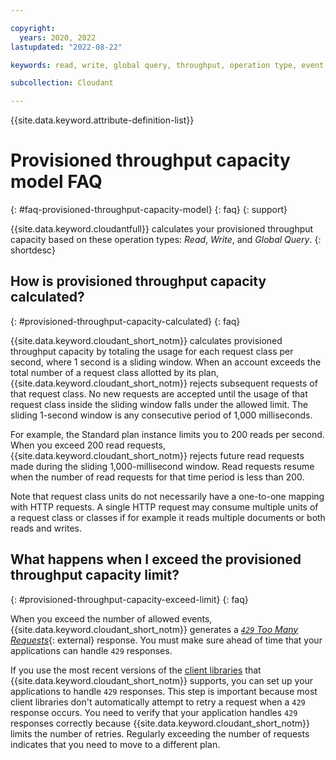 ```yaml
---

copyright:
  years: 2020, 2022
lastupdated: "2022-08-22"

keywords: read, write, global query, throughput, operation type, event, reject request, retry, provision, capacity, provision throughput capacity calculated, exceed the provisioned throughput capacity limit

subcollection: Cloudant

---
```


{{site.data.keyword.attribute-definition-list}}

# Provisioned throughput capacity model FAQ
{: #faq-provisioned-throughput-capacity-model}
{: faq}
{: support}

{{site.data.keyword.cloudantfull}} calculates your provisioned throughput capacity based on these operation types: *Read*, *Write*, and *Global Query*. 
{: shortdesc}

## How is provisioned throughput capacity calculated? 
{: #provisioned-throughput-capacity-calculated}
{: faq}

{{site.data.keyword.cloudant_short_notm}} calculates provisioned throughput capacity by totaling the usage for each request class per second, where 1 second is a sliding window. When an account exceeds the total number of a request class allotted by its plan, {{site.data.keyword.cloudant_short_notm}} rejects subsequent requests of that request class. No new requests are accepted until the usage of that request class inside the sliding window falls under the allowed limit. The sliding 1-second window is any consecutive period of 1,000 milliseconds.

For example, the Standard plan instance limits you to 200 reads per second. When you exceed 200 read requests, {{site.data.keyword.cloudant_short_notm}} rejects future read requests made during the sliding 1,000-millisecond window. Read requests resume when the number of read requests for that time period is less than 200.

Note that request class units do not necessarily have a one-to-one mapping with HTTP requests. A single HTTP request may consume multiple units of a request class or classes if for example it reads multiple documents or both reads and writes.

## What happens when I exceed the provisioned throughput capacity limit? 
{: #provisioned-throughput-capacity-exceed-limit}
{: faq}

When you exceed the number of allowed events, {{site.data.keyword.cloudant_short_notm}} generates a [*`429` Too Many Requests*](/apidocs/cloudant#list-of-http-codes){: external}
response. You must make sure ahead of time that your applications can handle `429` responses. 

If you use the most recent versions of the [client libraries](/docs/Cloudant?topic=Cloudant-client-libraries) that {{site.data.keyword.cloudant_short_notm}} supports, you can set up your applications to handle `429` responses. This step is important because most client libraries don't automatically attempt to retry a request when a `429` response occurs. You need to verify that your application handles `429` responses correctly because {{site.data.keyword.cloudant_short_notm}} limits the number of retries. Regularly exceeding the number of requests indicates that you need to move to a different plan. 
